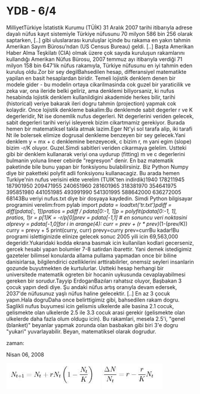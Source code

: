 # YDB - 6/4
MilliyetTürkiye İstatistik Kurumu (TÜİK) 31 Aralık 2007 tarihi itibarıyla adrese dayalı nüfus kayıt sistemiyle Türkiye nüfusunu 70 milyon 586 bin 256 olarak saptarken, [..] gibi uluslararası kuruluşlar içinde bu rakama en yakın tahmin Amerikan Sayım Bürosu’ndan (US Census Bureau) geldi. [..] Başta Amerikan Haber Alma Teşkilatı (CIA) olmak üzere çok sayıda kuruluşun rakamlarını kullandığı Amerikan Nüfus Bürosu, 2007 temmuz ayı itibarıyla verdiği 71 milyon 158 bin 647’lik nüfus rakamıyla, Türkiye nüfusunu en iyi tahmin eden kuruluş oldu.Zor bir sey degilBahsedilen hesap, differansiyel matematikte yapilan en basit hesaplardan biridir. Temeli lojistik denklem denen bir modele gider - bu modelin ortaya cikarilmasinda cok guzel bir yaraticilik ve zeka var, ona ileride belki geliriz, ama denklemi biliyorsaniz, ki nufus hesabinda lojistik denklem kullanildigini akademide herkes bilir, tarihi (historical) veriye bakarak ileri dogru tahmin (projection) yapmak cok kolaydir. Once lojistik denkleme bakalim:Bu denklemde sabit degerler r ve K degerleridir, Nt ise donemlik nufus degerleri. Nt degerlerini veriden gelecek, sabit degerleri tarihi veriyi isleyerek bizim cikartmamiz gerekiyor. Burada hemen bir matematiksel takla atmak lazim.Eger Nt'yi sol tarafa alip, iki tarafi Nt ile bolersek elimize dogrusal denkleme benzeyen bir sey gelecek.Yani denklem y = mx + c denklemine benzeyecek, c bizim r, m yani egim (slope) bizim -r/K oluyor. Guzel.Simdi sabitleri veriden cikarmaya gelelim. Ustteki gibi bir denklem kullanarak veriyi ona uydurup (fitting) m ve c degerlerini bulmanin yoluna lineer cebirde "regresyon" denir. En baz matematik paketinde bile bunu yapan bir fonksiyonu bulabilirsiniz. Biz Python Numpy diye bir paketteki polyfit adli fonksiyonu kullanacagiz. Bu arada hemen Turkiye'nin nufus verisini ekte verelim (TUIK'ten indirdik)1940 178211945 187901950 209471955 240651960 281601965 318381970 354641975 395851980 441051985 493991990 541301995 588642000 636272005 68143Bu veriyi nufus.txt diye bir dosyaya kaydedin. Simdi Python bilgisayar programini verelim:from pylab import *pdata = loadtxt('tr.txt')pdiff = diff(pdata[:, 1])pratios = pdiff / pdata[0:-1, 1]p = polyfit(pdata[0:-1, 1], pratios, 1)r = p[1]K = -r/p[0]prev = pdata[-1,1] # en sonuncu veri noktasini alprevy = pdata[-1,0]for i in arange(4):   curr = prev + (r * prev)*(1-(prev/K))   curry = prevy + 5   print(curry, curr)   prevy=curry   prev=currBu kadar!Bu programi islettiginizde elinize gelecek sonuc 2005 yili icin 69,563,000 degeridir.Yukaridaki kodda ekrana basmak icin kullanilan kodlari gecerseniz, gercek hesabi yapan bolumler 7-8 satirdan ibarettir. Yani demek istedigimiz gazeteler bilimsel konularda allama pullama yapmadan once bir biline danisirlarsa, bilgilendirici ozelliklerini arttirabilirler, onemsiz seyleri insanlarin gozunde buyutmekten de kurtulurlar. Ustteki hesap herhangi bir universitede matematik ogreten bir hocanin uykusunda cevaplayabilmesi gereken bir sorudur.Tayyip ErdoganBazıları rahatsız oluyor, Başbakan 3 çocuk yapın dedi diye. Şu andaki nüfus artış oranıyla devam edersek, 2037'de nüfusunuz yaşlı nüfus haline gelecektir. [..] En az 3 çocuk yapın.Hala dogruDaha once belirttigimiz gibi, bahsedilen rakam dogru. Saglikli nufus buyumesi icin gelismis ulkelerde aile basina 2.1 cocuk, gelismekte olan ulkelerde 2.5 ile 3.3 cocuk arasi gerekir (gelismekte olan ulkelerde daha fazla olum oldugu icin). Bu rakamlari, mesela 2.5'i, "genel (blanket)" beyanlar yapmak zorunda olan basbakan gibi biri 3'e dogru "yukari" yuvarlayabilir. Beyan, matematiksel olarak dogrudur.







zaman:

Nisan 06, 2008










![](form1.JPG)
![](form2.JPG)
